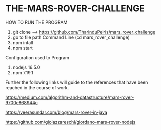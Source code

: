 # THE-MARS-ROVER-CHALLENGE

HOW TO RUN THE PROGRAM
1. git clone --> https://github.com/TharinduPeiris/mars_rover_challenge
2. go to file path Command Line (cd mars_rover_challenge)
3. npm intall
4. npm start

Configuration used to Program
1. nodejs 16.5.0
2. npm 7.19.1



Further the following links will guide to the references that have been reached in the course of work.

https://medium.com/algorithm-and-datastructure/mars-rover-9700e868944c

https://veerasundar.com/blog/mars-rover-in-java

https://github.com/giolazzareschi/giordano-mars-rover-nodejs
